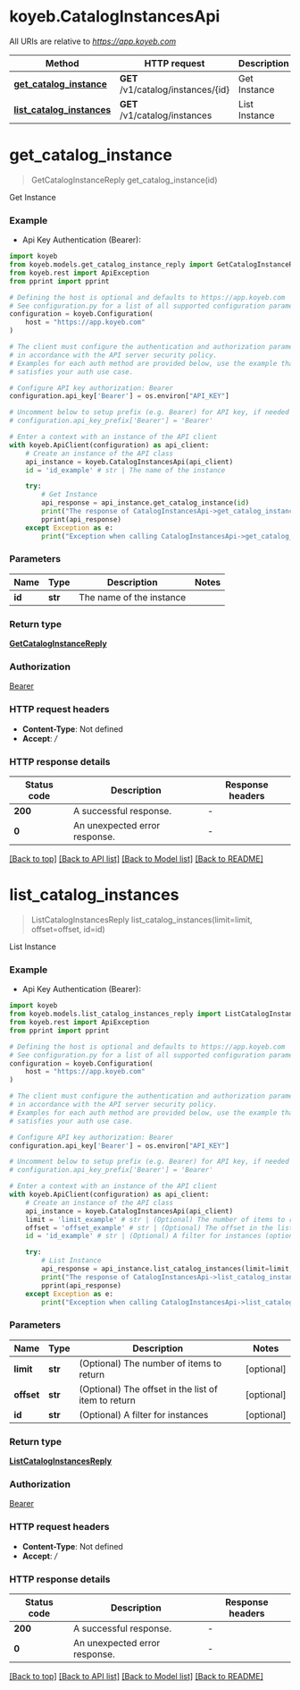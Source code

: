 # koyeb.CatalogInstancesApi

All URIs are relative to *https://app.koyeb.com*

Method | HTTP request | Description
------------- | ------------- | -------------
[**get_catalog_instance**](CatalogInstancesApi.md#get_catalog_instance) | **GET** /v1/catalog/instances/{id} | Get Instance
[**list_catalog_instances**](CatalogInstancesApi.md#list_catalog_instances) | **GET** /v1/catalog/instances | List Instance


# **get_catalog_instance**
> GetCatalogInstanceReply get_catalog_instance(id)

Get Instance

### Example

* Api Key Authentication (Bearer):

```python
import koyeb
from koyeb.models.get_catalog_instance_reply import GetCatalogInstanceReply
from koyeb.rest import ApiException
from pprint import pprint

# Defining the host is optional and defaults to https://app.koyeb.com
# See configuration.py for a list of all supported configuration parameters.
configuration = koyeb.Configuration(
    host = "https://app.koyeb.com"
)

# The client must configure the authentication and authorization parameters
# in accordance with the API server security policy.
# Examples for each auth method are provided below, use the example that
# satisfies your auth use case.

# Configure API key authorization: Bearer
configuration.api_key['Bearer'] = os.environ["API_KEY"]

# Uncomment below to setup prefix (e.g. Bearer) for API key, if needed
# configuration.api_key_prefix['Bearer'] = 'Bearer'

# Enter a context with an instance of the API client
with koyeb.ApiClient(configuration) as api_client:
    # Create an instance of the API class
    api_instance = koyeb.CatalogInstancesApi(api_client)
    id = 'id_example' # str | The name of the instance

    try:
        # Get Instance
        api_response = api_instance.get_catalog_instance(id)
        print("The response of CatalogInstancesApi->get_catalog_instance:\n")
        pprint(api_response)
    except Exception as e:
        print("Exception when calling CatalogInstancesApi->get_catalog_instance: %s\n" % e)
```



### Parameters


Name | Type | Description  | Notes
------------- | ------------- | ------------- | -------------
 **id** | **str**| The name of the instance | 

### Return type

[**GetCatalogInstanceReply**](GetCatalogInstanceReply.md)

### Authorization

[Bearer](../README.md#Bearer)

### HTTP request headers

 - **Content-Type**: Not defined
 - **Accept**: */*

### HTTP response details

| Status code | Description | Response headers |
|-------------|-------------|------------------|
**200** | A successful response. |  -  |
**0** | An unexpected error response. |  -  |

[[Back to top]](#) [[Back to API list]](../README.md#documentation-for-api-endpoints) [[Back to Model list]](../README.md#documentation-for-models) [[Back to README]](../README.md)

# **list_catalog_instances**
> ListCatalogInstancesReply list_catalog_instances(limit=limit, offset=offset, id=id)

List Instance

### Example

* Api Key Authentication (Bearer):

```python
import koyeb
from koyeb.models.list_catalog_instances_reply import ListCatalogInstancesReply
from koyeb.rest import ApiException
from pprint import pprint

# Defining the host is optional and defaults to https://app.koyeb.com
# See configuration.py for a list of all supported configuration parameters.
configuration = koyeb.Configuration(
    host = "https://app.koyeb.com"
)

# The client must configure the authentication and authorization parameters
# in accordance with the API server security policy.
# Examples for each auth method are provided below, use the example that
# satisfies your auth use case.

# Configure API key authorization: Bearer
configuration.api_key['Bearer'] = os.environ["API_KEY"]

# Uncomment below to setup prefix (e.g. Bearer) for API key, if needed
# configuration.api_key_prefix['Bearer'] = 'Bearer'

# Enter a context with an instance of the API client
with koyeb.ApiClient(configuration) as api_client:
    # Create an instance of the API class
    api_instance = koyeb.CatalogInstancesApi(api_client)
    limit = 'limit_example' # str | (Optional) The number of items to return (optional)
    offset = 'offset_example' # str | (Optional) The offset in the list of item to return (optional)
    id = 'id_example' # str | (Optional) A filter for instances (optional)

    try:
        # List Instance
        api_response = api_instance.list_catalog_instances(limit=limit, offset=offset, id=id)
        print("The response of CatalogInstancesApi->list_catalog_instances:\n")
        pprint(api_response)
    except Exception as e:
        print("Exception when calling CatalogInstancesApi->list_catalog_instances: %s\n" % e)
```



### Parameters


Name | Type | Description  | Notes
------------- | ------------- | ------------- | -------------
 **limit** | **str**| (Optional) The number of items to return | [optional] 
 **offset** | **str**| (Optional) The offset in the list of item to return | [optional] 
 **id** | **str**| (Optional) A filter for instances | [optional] 

### Return type

[**ListCatalogInstancesReply**](ListCatalogInstancesReply.md)

### Authorization

[Bearer](../README.md#Bearer)

### HTTP request headers

 - **Content-Type**: Not defined
 - **Accept**: */*

### HTTP response details

| Status code | Description | Response headers |
|-------------|-------------|------------------|
**200** | A successful response. |  -  |
**0** | An unexpected error response. |  -  |

[[Back to top]](#) [[Back to API list]](../README.md#documentation-for-api-endpoints) [[Back to Model list]](../README.md#documentation-for-models) [[Back to README]](../README.md)

